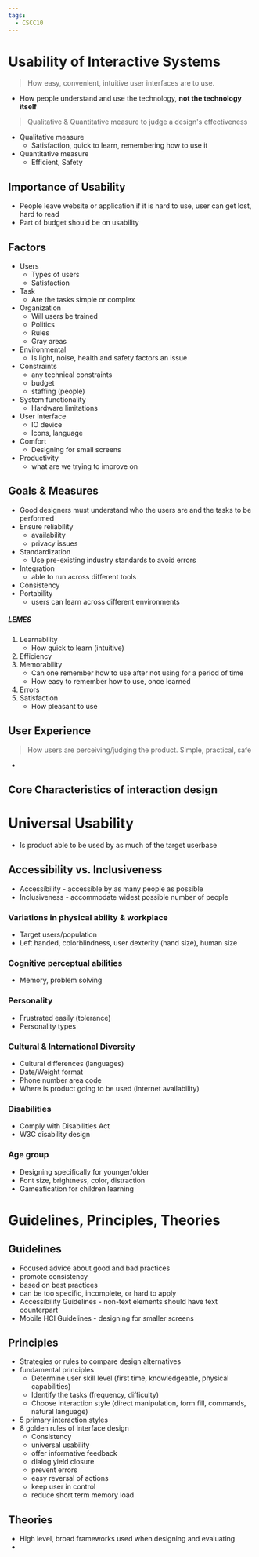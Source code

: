 ```yaml
---
tags:
  - CSCC10
---
```

# Usability of Interactive Systems
> How easy, convenient, intuitive user interfaces are to use.
- How people understand and use the technology, **not the technology itself**
> Qualitative & Quantitative measure to judge a design's effectiveness
- Qualitative measure
	- Satisfaction, quick to learn, remembering how to use it
- Quantitative measure
	- Efficient, Safety
## Importance of Usability
- People leave website or application  if it is hard to use, user can get lost, hard to read
- Part of budget should be on usability

## Factors
- Users
	- Types of users
	- Satisfaction
- Task
	- Are the tasks simple or complex
- Organization
	- Will users be trained
	- Politics
	- Rules
	- Gray areas
- Environmental
	- Is light, noise, health and safety factors an issue
- Constraints
	- any technical constraints
	- budget
	- staffing (people)
- System functionality
	- Hardware limitations
- User Interface
	- IO device
	- Icons, language
- Comfort
	- Designing for small screens
- Productivity
	- what are we trying to improve on
## Goals & Measures
- Good designers must understand who the users are and the tasks to be performed
- Ensure reliability
	- availability
	- privacy issues
- Standardization
	- Use pre-existing industry standards to avoid errors
- Integration
	- able to run across different tools
- Consistency
- Portability
	- users can learn across different environments
##### LEMES
1.  Learnability
	- How quick to learn (intuitive)
2. Efficiency
3. Memorability
	- Can one remember how to use after not using for a period of time
	- How easy to remember how to use, once learned
4. Errors
5. Satisfaction
	- How pleasant to use
## User Experience
> How users are perceiving/judging the product.
> Simple, practical, safe
- 

## Core Characteristics of interaction design

# Universal Usability
- Is product able to be used by as much of the target userbase
## Accessibility vs. Inclusiveness
- Accessibility - accessible by as many people as possible
- Inclusiveness - accommodate widest possible number of people
### Variations in physical ability & workplace
- Target users/population
- Left handed, colorblindness, user dexterity (hand size), human size
### Cognitive perceptual abilities
- Memory, problem solving
### Personality
- Frustrated easily (tolerance)
- Personality types
### Cultural & International Diversity
- Cultural differences (languages)
- Date/Weight format
- Phone number area code
- Where is product going to be used (internet availability)
### Disabilities
- Comply with Disabilities Act
- W3C disability design
### Age group
- Designing specifically for younger/older
- Font size, brightness, color, distraction
- Gameafication for children learning
# Guidelines, Principles, Theories
## Guidelines
- Focused advice about good and bad practices
- promote consistency
- based on best practices
- can be too specific, incomplete, or hard to apply
- Accessibility Guidelines - non-text elements should have text counterpart
- Mobile HCI Guidelines - designing for smaller screens
## Principles
- Strategies or rules to compare design alternatives
- fundamental principles
	- Determine user skill level (first time, knowledgeable, physical capabilities)
	- Identify the tasks (frequency, difficulty)
	- Choose interaction style (direct manipulation, form fill, commands, natural language)
- 5 primary interaction styles
- 8 golden rules of interface design
	- Consistency
	- universal usability
	- offer informative feedback
	- dialog yield closure 
	- prevent errors
	- easy reversal of actions
	- keep user in control
	- reduce short term memory load
## Theories
- High level, broad frameworks used when designing and evaluating
 - 